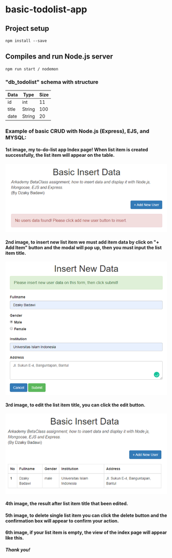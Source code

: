 # basic-todolist-app

## Project setup
```
npm install --save
```
## Compiles and run Node.js server
```
npm run start / nodemon
```
### "db_todolist" schema with structure
Data | Type | Size
------------ | -------------| -------------
id | int | 11
title | String | 100
date | String | 20

### Example of basic CRUD with Node.js (Express), EJS, and MYSQL:
#### 1st image, my to-do-list app Index page! When list item is created successfully, the list item will appear on the table.

![First image](https://raw.githubusercontent.com/badawi1713/basic-input-ejs/master/public/images/01.PNG)

#### 2nd image, to insert new list item we must add item data by click on "+ Add Item" button and the modal will pop up, then you must input the list item title.

![Second image](https://raw.githubusercontent.com/badawi1713/basic-input-ejs/master/public/images/02.PNG)

#### 3rd image, to edit the list item title, you can click the edit button.
![Third image](https://raw.githubusercontent.com/badawi1713/basic-input-ejs/master/public/images/03.PNG)

#### 4th image, the result after list item title that been edited.

#### 5th image, to delete single list item you can click the delete button and the confirmation box will appear to confirm your action.

#### 6th image, if your list item is empty, the view of the index page will appear like this.

##### Thank you!
